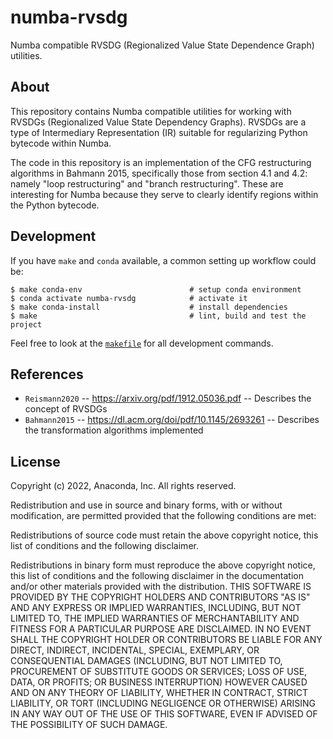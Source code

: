 # numba-rvsdg

Numba compatible RVSDG (Regionalized Value State Dependence Graph)  utilities.

## About

This repository contains Numba compatible utilities for working with RVSDGs
(Regionalized Value State Dependency Graphs). RVSDGs are a type of
Intermediary Representation (IR) suitable for regularizing Python bytecode
within Numba.

The code in this repository is an implementation of the CFG restructuring
algorithms in Bahmann 2015, specifically those from section 4.1 and 4.2: namely
"loop restructuring" and "branch restructuring". These are interesting for
Numba because they serve to clearly identify regions within the Python
bytecode.

## Development

If you have `make` and `conda` available, a common setting up workflow could
be:

```
$ make conda-env                        # setup conda environment
$ conda activate numba-rvsdg            # activate it
$ make conda-install                    # install dependencies
$ make                                  # lint, build and test the project
```

Feel free to look at the
[`makefile`](https://github.com/numba/numba-rvsdg/blob/main/makefile) for all
development commands.

## References

* `Reismann2020` -- https://arxiv.org/pdf/1912.05036.pdf -- Describes the concept of RVSDGs
* `Bahmann2015` -- https://dl.acm.org/doi/pdf/10.1145/2693261 -- Describes the transformation
  algorithms implemented

## License

Copyright (c) 2022, Anaconda, Inc.
All rights reserved.

Redistribution and use in source and binary forms, with or without
modification, are permitted provided that the following conditions are
met:

Redistributions of source code must retain the above copyright notice,
this list of conditions and the following disclaimer.

Redistributions in binary form must reproduce the above copyright
notice, this list of conditions and the following disclaimer in the
documentation and/or other materials provided with the distribution.
THIS SOFTWARE IS PROVIDED BY THE COPYRIGHT HOLDERS AND CONTRIBUTORS
"AS IS" AND ANY EXPRESS OR IMPLIED WARRANTIES, INCLUDING, BUT NOT
LIMITED TO, THE IMPLIED WARRANTIES OF MERCHANTABILITY AND FITNESS FOR
A PARTICULAR PURPOSE ARE DISCLAIMED. IN NO EVENT SHALL THE COPYRIGHT
HOLDER OR CONTRIBUTORS BE LIABLE FOR ANY DIRECT, INDIRECT, INCIDENTAL,
SPECIAL, EXEMPLARY, OR CONSEQUENTIAL DAMAGES (INCLUDING, BUT NOT
LIMITED TO, PROCUREMENT OF SUBSTITUTE GOODS OR SERVICES; LOSS OF USE,
DATA, OR PROFITS; OR BUSINESS INTERRUPTION) HOWEVER CAUSED AND ON ANY
THEORY OF LIABILITY, WHETHER IN CONTRACT, STRICT LIABILITY, OR TORT
(INCLUDING NEGLIGENCE OR OTHERWISE) ARISING IN ANY WAY OUT OF THE USE
OF THIS SOFTWARE, EVEN IF ADVISED OF THE POSSIBILITY OF SUCH DAMAGE.


